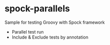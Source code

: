 # spock-parallels
Sample for testing Groovy with Spock framework
- Parallel test run 
- Include & Exclude tests by annotation
